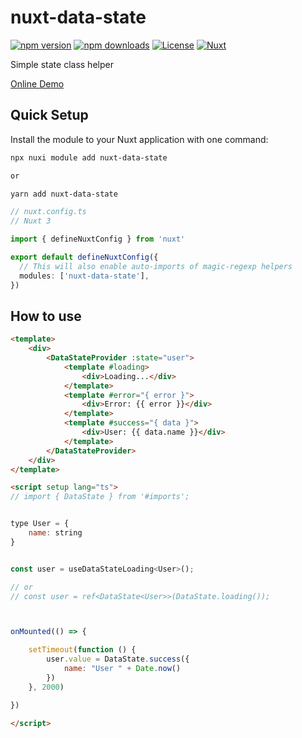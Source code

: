 <!--
Get your module up and running quickly.

Find and replace all on all files (CMD+SHIFT+F):
- Name: Nuxt DataState
- Package name: nuxt-data-state
- Description: My new Nuxt module
-->

# nuxt-data-state

[![npm version][npm-version-src]][npm-version-href]
[![npm downloads][npm-downloads-src]][npm-downloads-href]
[![License][license-src]][license-href]
[![Nuxt][nuxt-src]][nuxt-href]

Simple state class helper

[Online Demo](https://zenozaga.github.io/nuxt-data-state/)
 

## Quick Setup

Install the module to your Nuxt application with one command:

```bash
npx nuxi module add nuxt-data-state

or

yarn add nuxt-data-state
```

```ts
// nuxt.config.ts
// Nuxt 3

import { defineNuxtConfig } from 'nuxt'

export default defineNuxtConfig({
  // This will also enable auto-imports of magic-regexp helpers
  modules: ['nuxt-data-state'],
})
```

## How to use


```html
<template>
    <div>
        <DataStateProvider :state="user">
            <template #loading>
                <div>Loading...</div>
            </template>
            <template #error="{ error }">
                <div>Error: {{ error }}</div>
            </template>
            <template #success="{ data }">
                <div>User: {{ data.name }}</div>
            </template>
        </DataStateProvider>
    </div>
</template>

<script setup lang="ts">
// import { DataState } from '#imports';


type User = {
    name: string
}


const user = useDataStateLoading<User>();

// or
// const user = ref<DataState<User>>(DataState.loading());



onMounted(() => {

    setTimeout(function () {
        user.value = DataState.success({
            name: "User " + Date.now()
        })
    }, 2000)

})

</script>
```

<!-- Badges -->
[npm-version-src]: https://img.shields.io/npm/v/nuxt-data-state/latest.svg?style=flat&colorA=020420&colorB=00DC82
[npm-version-href]: https://npmjs.com/package/nuxt-data-state

[npm-downloads-src]: https://img.shields.io/npm/dm/nuxt-data-state.svg?style=flat&colorA=020420&colorB=00DC82
[npm-downloads-href]: https://npmjs.com/package/nuxt-data-state

[license-src]: https://img.shields.io/npm/l/nuxt-data-state.svg?style=flat&colorA=020420&colorB=00DC82
[license-href]: https://npmjs.com/package/nuxt-data-state

[nuxt-src]: https://img.shields.io/badge/Nuxt-020420?logo=nuxt.js
[nuxt-href]: https://nuxt.com
